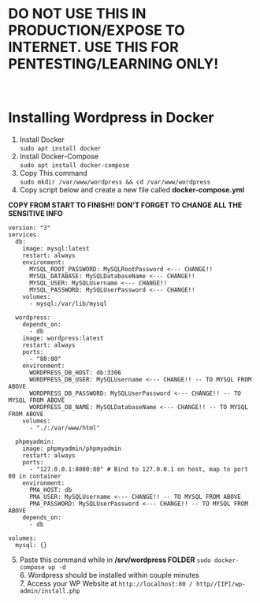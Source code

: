 <h1>DO NOT USE THIS IN PRODUCTION/EXPOSE TO INTERNET. USE THIS FOR PENTESTING/LEARNING ONLY!</h1>
<br>
<h1>Installing Wordpress in Docker</h1>

1. Install Docker<br>
   `sudo apt install docker`
2. Install Docker-Compose<br>
   `sudo apt install docker-compose`
3. Copy This command<br>
  `sudo mkdir /var/www/wordpress && cd /var/www/wordpress`
4. Copy script below and create a new file called **docker-compose.yml**

**COPY FROM START TO FINISH!!** 
**DON'T FORGET TO CHANGE ALL THE SENSITIVE INFO**
```
version: "3"
services:
  db:
    image: mysql:latest
    restart: always
    environment:
      MYSQL_ROOT_PASSWORD: MySQLRootPassword <--- CHANGE!!
      MYSQL_DATABASE: MySQLDatabaseName <--- CHANGE!!
      MYSQL_USER: MySQLUsername <--- CHANGE!!
      MYSQL_PASSWORD: MySQLUserPassword <--- CHANGE!!
    volumes:
      - mysql:/var/lib/mysql

  wordpress:
    depends_on:
      - db
    image: wordpress:latest
    restart: always
    ports:
      - "80:80"
    environment:
      WORDPRESS_DB_HOST: db:3306
      WORDPRESS_DB_USER: MySQLUsername <--- CHANGE!! -- TO MYSQL FROM ABOVE
      WORDPRESS_DB_PASSWORD: MySQLUserPassword <--- CHANGE!! -- TO MYSQL FROM ABOVE
      WORDPRESS_DB_NAME: MySQLDatabaseName <--- CHANGE!! -- TO MYSQL FROM ABOVE
    volumes:
      - "./:/var/www/html"

  phpmyadmin:
    image: phpmyadmin/phpmyadmin
    restart: always
    ports:
      - "127.0.0.1:8080:80" # Bind to 127.0.0.1 on host, map to port 80 in container
    environment:
      PMA_HOST: db
      PMA_USER: MySQLUsername <--- CHANGE!! -- TO MYSQL FROM ABOVE
      PMA_PASSWORD: MySQLUserPassword <--- CHANGE!! -- TO MYSQL FROM ABOVE
    depends_on:
      - db

volumes:
  mysql: {}
```
5. Paste this command while in **/srv/wordpress FOLDER**
   `sudo docker-compose up -d`<br>
   6. Wordpress should be installed within couple minutes<br>
   7. Access your WP Website at `http://localhost:80 / http//[IP]/wp-admin/install.php`
